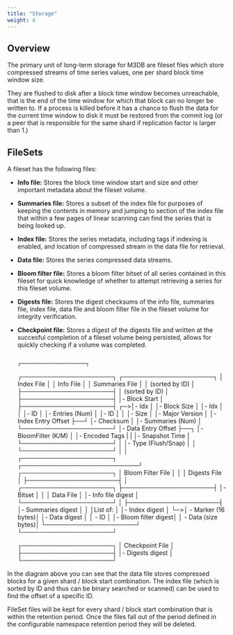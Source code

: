 ```yaml
---
title: "Storage"
weight: 4
---
```


## Overview

The primary unit of long-term storage for M3DB are fileset files which store compressed streams of time series values, one per shard block time window size.

They are flushed to disk after a block time window becomes unreachable, that is the end of the time window for which that block can no longer be written to.  If a process is killed before it has a chance to flush the data for the current time window to disk it must be restored from the commit log (or a peer that is responsible for the same shard if replication factor is larger than 1.)
<!-- TODO: gre -->
## FileSets

A fileset has the following files:

-   **Info file:** Stores the block time window start and size and other important metadata about the fileset volume.
-   **Summaries file:** Stores a subset of the index file for purposes of keeping the contents in memory and jumping to section of the index file that within a few pages of linear scanning can find the series that is being looked up.
-   **Index file:** Stores the series metadata, including tags if indexing is enabled, and location of compressed stream in the data file for retrieval.
-   **Data file:** Stores the series compressed data streams.
-   **Bloom filter file:** Stores a bloom filter bitset of all series contained in this fileset for quick knowledge of whether to attempt retrieving a series for this fileset volume.
-   **Digests file:** Stores the digest checksums of the info file, summaries file, index file, data file and bloom filter file in the fileset volume for integrity verification.
-   **Checkpoint file:** Stores a digest of the digests file and written at the succesful completion of a fileset volume being persisted, allows for quickly checking if a volume was completed.


                                                         ┌─────────────────────┐
    ┌─────────────────────┐  ┌─────────────────────┐     │     Index File      │
    │      Info File      │  │   Summaries File    │     │   (sorted by ID)    │
    ├─────────────────────┤  │   (sorted by ID)    │     ├─────────────────────┤
    │- Block Start        │  ├─────────────────────┤  ┌─>│- Idx                │
    │- Block Size         │  │- Idx                │  │  │- ID                 │
    │- Entries (Num)      │  │- ID                 │  │  │- Size               │
    │- Major Version      │  │- Index Entry Offset ├──┘  │- Checksum           │
    │- Summaries (Num)    │  └─────────────────────┘     │- Data Entry Offset  ├──┐
    │- BloomFilter (K/M)  │                              │- Encoded Tags       |  |
    │- Snapshot Time      │                              └─────────────────────┘  │
    │- Type (Flush/Snap)  │                                                       │
    └─────────────────────┘                                                       │
                                                                                  │
                             ┌─────────────────────┐  ┌───────────────────────────┘
    ┌─────────────────────┐  │  Bloom Filter File  │  │
    │    Digests File     │  ├─────────────────────┤  │  ┌─────────────────────┐
    ├─────────────────────┤  │- Bitset             │  │  │      Data File      │
    │- Info file digest   │  └─────────────────────┘  │  ├─────────────────────┤
    │- Summaries digest   │                           │  │List of:             │
    │- Index digest       │                           └─>│  - Marker (16 bytes)│
    │- Data digest        │                              │  - ID               │
    │- Bloom filter digest│                              │  - Data (size bytes)│
    └─────────────────────┘                              └─────────────────────┘

    ┌─────────────────────┐
    │   Checkpoint File   │
    ├─────────────────────┤
    │- Digests digest     │
    └─────────────────────┘

In the diagram above you can see that the data file stores compressed blocks for a given shard / block start combination. The index file (which is sorted by ID and thus can be binary searched or scanned) can be used to find the offset of a specific ID.

FileSet files will be kept for every shard / block start combination that is within the retention period. Once the files fall out of the period defined in the configurable namespace retention period they will be deleted.
